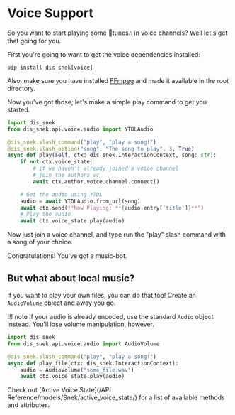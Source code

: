 # Voice Support

So you want to start playing some 🎵tunes🎶 in voice channels? Well let's get that going for you.

First you're going to want to get the voice dependencies installed:
```
pip install dis-snek[voice]
```
Also, make sure you have installed [FFmpeg](https://ffmpeg.org/) and made it available in the root directory.

Now you've got those; let's make a simple play command to get you started.

```python
import dis_snek
from dis_snek.api.voice.audio import YTDLAudio

@dis_snek.slash_command("play", "play a song!")
@dis_snek.slash_option("song", "The song to play", 3, True)
async def play(self, ctx: dis_snek.InteractionContext, song: str):
    if not ctx.voice_state:
        # if we haven't already joined a voice channel
        # join the authors vc
        await ctx.author.voice.channel.connect()

    # Get the audio using YTDL
    audio = await YTDLAudio.from_url(song)
    await ctx.send(f"Now Playing: **{audio.entry['title']}**")
    # Play the audio
    await ctx.voice_state.play(audio)
```

Now just join a voice channel, and type run the "play" slash command with a song of your choice.

Congratulations! You've got a music-bot.

## But what about local music?

If you want to play your own files, you can do that too! Create an `AudioVolume` object and away you go.

!!! note
    If your audio is already encoded, use the standard `Audio` object instead. You'll lose volume manipulation, however.

```python
import dis_snek
from dis_snek.api.voice.audio import AudioVolume

@dis_snek.slash_command("play", "play a song!")
async def play_file(ctx: dis_snek.InteractionContext):
    audio = AudioVolume("some_file.wav")
    await ctx.voice_state.play(audio)
```

Check out [Active Voice State](/API Reference/models/Snek/active_voice_state/) for a list of available methods and attributes.
